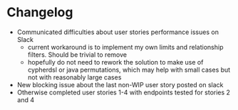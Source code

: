 # Changelog
- Communicated difficulties about user stories performance issues on Slack
    - current workaround is to implement my own limits and relationship filters. Should be trivial to remove
    - hopefully do not need to rework the solution to make use of cypherdsl or java permutations, which may help with small cases but not with reasonably large cases
- New blocking issue about the last non-WIP user story posted on slack
- Otherwise completed user stories 1-4 with endpoints tested for stories 2 and 4